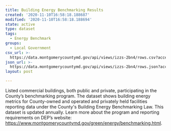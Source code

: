 ```yaml
---
title: Building Energy Benchmarking Results
created: '2020-11-10T16:58:18.188687'
modified: '2020-11-10T16:58:18.188694'
state: active
type: dataset
tags:
  - Energy Benchmark
groups:
  - Local Government
csv_url: >-
  https://data.montgomerycountymd.gov/api/views/izzs-2bn4/rows.csv?accessType=DOWNLOAD
json_url: >-
  https://data.montgomerycountymd.gov/api/views/izzs-2bn4/rows.json?accessType=DOWNLOAD
layout: post

---
```

Listed commercial buildings, both public and private, participating in the County’s benchmarking program. The dataset shows building energy metrics for County-owned and operated and privately held facilities reporting data under the County's Building Energy Benchmarking Law. This dataset is updated annually. Learn more about the program and reporting requirements on DEP’s website: https://www.montgomerycountymd.gov/green/energy/benchmarking.html.
